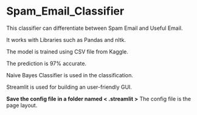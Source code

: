 # Spam_Email_Classifier
This classifier can differentiate between Spam Email and Useful Email.

It works with Libraries such as Pandas and nltk.

The model is trained using CSV file from Kaggle.

The prediction is 97% accurate.

Naive Bayes Classifier is used in the classification.

Streamlit is used for building an user-friendly GUI.

**Save the config file in a folder named < .streamlit >**
 The config file is the page layout.
